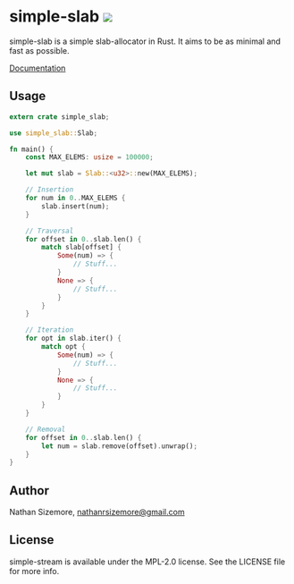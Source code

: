 # simple-slab [<img src="https://travis-ci.org/nathansizemore/simple-slab.png?branch=master">][q]

simple-slab is a simple slab-allocator in Rust. It aims to be as minimal and fast as possible.

[Documentation][w]

## Usage

~~~rust
extern crate simple_slab;

use simple_slab::Slab;

fn main() {
    const MAX_ELEMS: usize = 100000;

    let mut slab = Slab::<u32>::new(MAX_ELEMS);

    // Insertion
    for num in 0..MAX_ELEMS {
        slab.insert(num);
    }

    // Traversal
    for offset in 0..slab.len() {
        match slab[offset] {
            Some(num) => {
                // Stuff...
            }
            None => {
                // Stuff...
            }
        }
    }

    // Iteration
    for opt in slab.iter() {
        match opt {
            Some(num) => {
                // Stuff...
            }
            None => {
                // Stuff...
            }
        }
    }

    // Removal
    for offset in 0..slab.len() {
        let num = slab.remove(offset).unwrap();
    }
}
~~~

## Author

Nathan Sizemore, nathanrsizemore@gmail.com

## License

simple-stream is available under the MPL-2.0 license. See the LICENSE file for more info.


[q]: https://travis-ci.org/nathansizemore/simple-slab
[w]: https://nathansizemore.github.io/simple-slab/simple_slab/index.html
